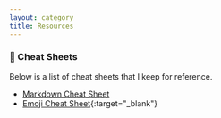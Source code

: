 ```yaml
---
layout: category
title: Resources
---
```


### 📃 Cheat Sheets

Below is a list of cheat sheets that I keep for reference.

- [Markdown Cheat Sheet](cheatsheets/markdown.html)
- [Emoji Cheat Sheet](https://github.com/ikatyang/emoji-cheat-sheet){:target="_blank"}